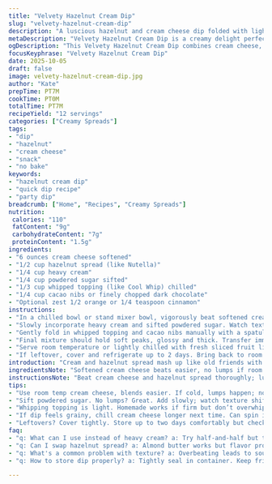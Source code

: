 ```yaml
---
title: "Velvety Hazelnut Cream Dip"
slug: "velvety-hazelnut-cream-dip"
description: "A luscious hazelnut and cream cheese dip folded with light whipped topping and crunchy cacao nibs offers a balance of creamy, sweet, and textural contrast. Quick assembly, no heat required. Swap cream cheese for mascarpone or ricotta for a milder base. Powdered sugar gives gentle sweetness; brown sugar or honey also works but alters texture. Cream can be heavy or whipping—just avoid ultra-pasteurized for best whip stability. Add a pinch of cinnamon or orange zest for a zing twist. Great for fruits or crunchies. No mixer? Whisk vigorously by hand for desired blend and texture."
metaDescription: "Velvety Hazelnut Cream Dip is a creamy delight perfect for fresh fruit or crunchy snacks. Quick assembly with no heat needed."
ogDescription: "This Velvety Hazelnut Cream Dip combines cream cheese, hazelnut spread, and cacao nibs for a rich, textured snack."
focusKeyphrase: "Velvety Hazelnut Cream Dip"
date: 2025-10-05
draft: false
image: velvety-hazelnut-cream-dip.jpg
author: "Kate"
prepTime: PT7M
cookTime: PT0M
totalTime: PT7M
recipeYield: "12 servings"
categories: ["Creamy Spreads"]
tags:
- "dip"
- "hazelnut"
- "cream cheese"
- "snack"
- "no bake"
keywords:
- "hazelnut cream dip"
- "quick dip recipe"
- "party dip"
breadcrumb: ["Home", "Recipes", "Creamy Spreads"]
nutrition: 
 calories: "110"
 fatContent: "9g"
 carbohydrateContent: "7g"
 proteinContent: "1.5g"
ingredients:
- "6 ounces cream cheese softened"
- "1/2 cup hazelnut spread (like Nutella)"
- "1/4 cup heavy cream"
- "1/4 cup powdered sugar sifted"
- "1/3 cup whipped topping (like Cool Whip) chilled"
- "1/4 cup cacao nibs or finely chopped dark chocolate"
- "Optional zest 1/2 orange or 1/4 teaspoon cinnamon"
instructions:
- "In a chilled bowl or stand mixer bowl, vigorously beat softened cream cheese and hazelnut spread together. No streaks; uniform hazelnut tone means ready. Avoid overheating; cream cheese should be pliable but not melted. Use paddle attachment or robust hand whisk. Scrape sides mid-way."
- "Slowly incorporate heavy cream and sifted powdered sugar. Watch texture shift; blend until smooth with some body but not loose. Overbeat now will thin the mix too much."
- "Gently fold in whipped topping and cacao nibs manually with a spatula. Folding, not stirring, maintains airiness. Too rough and dip becomes dense; too light and it collapses. Look for visible streaks to disappear but still see some texture contrast from nibs."
- "Final mixture should hold soft peaks, glossy and thick. Transfer immediately to serving bowl. Sprinkle extra cacao nibs or finely chopped nuts on top for added crunch and visual appeal."
- "Serve room temperature or lightly chilled with fresh sliced fruit like strawberries, apple wedges, or crisp options like graham crackers and pretzels. Avoid soggy dippers; keep dry until service."
- "If leftover, cover and refrigerate up to 2 days. Bring back to room temp and briefly fold to restore softness before serving."
introduction: "Cream and hazelnut spread mash up like old friends with cream cheese base. Rich, spreadable but airy thanks to whipped topping. Chocolate bits for crunch—pulls it past boring dips straight into snack territory. Careful mixing key. Overdo cream and it gets soupy; under-mix leaves lumps that annoy. Chuck in spices or zest to wake it up, throw cacao nibs for negating sugar fatigue. A dip not just for fruit. Pretzels, Nilla wafers—all want their turn. Prep’s a breeze for last-minute fix or party starter. Keep fridge time short or dip gets icy and dull. Quick verdict: texture matter, timing matters. No fancy tools needed. Just sharp eye and feel for consistency shifts. Feedback always welcome—what worked, what didn’t? Kitchen’s never perfect but better with notes."
ingredientsNote: "Softened cream cheese beats easier, no lumps if room temperature. Use regular cream not ultra-pasteurized for better body—whipping properties tank otherwise. Hazelnut spread measurement flexible; more makes dip sweeter and thinner. Powdered sugar is perfect for smooth texture, coarser sweeteners can affect mouthfeel. Whipped topping gives fluffy contrast, but you can sub with homemade whipped cream if it’s firmer. Cacao nibs add bittersweet crunch — chopped nuts or mini chips swap seamlessly. Orange zest or cinnamon is subtle but changes profile, use sparingly. Keep all cold ingredients chilled until last fold to maintain lightness and spreadability."
instructionsNote: "Beat cream cheese and hazelnut spread thoroughly; lumps ruin final feel. Paddle attachment or manual vigorous mixing, patience needed. Add cream and powdered sugar slowly; watch dip change visually from matte to glossy. Don’t overbeat here; too much air kills texture and causes separation later. Folding whipped topping must be slow deliberate lifts, not over mixing or stirring. Texture tells all — dip should be thick but pliable, spreadable, with visible mixed-in air pockets. Cacao nibs fold in last to keep crunch intact. Serve immediately or slightly chilled; serving cold temp dulls flavor, warm temp leads to melting and runny. If stored, reintroduce air before serving—fold carefully, not over-agitate."
tips:
- "Use room temp cream cheese, blends easier. If cold, lumps happen; not the end you want. Avoid ultra-pasteurized cream—whipping stinks. Always chill cream until serving—keeps it airy."
- "Sift powdered sugar. No lumps? Great. Add slowly; watch texture shift. Needs to go from matte to glossy. If you overmix here, soupy dip awaits. Keep an eye on peaks."
- "Whipping topping is light. Homemade works if firm but don’t overwhip—turns into butter, not good. Cacao nibs add crunch and bitterness. Use chopped nuts for variations. Plenty of options."
- "If dip feels grainy, chill cream cheese longer next time. Can spin in mixer briefly first. Too thin? More cream cheese fixes it. Overly sweet? Add unsweetened cream."
- "Leftovers? Cover tightly. Store up to two days comfortably but check temp before serving. Mix gently to reintroduce air; don’t over-agitate."
faq:
- "q: What can I use instead of heavy cream? a: Try half-and-half but texture changes. Full-fat milk isn't quite enough. Liquid evaporates rapidly."
- "q: Can I swap hazelnut spread? a: Almond butter works but flavor profile shifts. Cashew spread too; note sweetness varies."
- "q: What's a common problem with texture? a: Overbeating leads to soupy mixture. Mix method matters—watch air pockets. Keep parameters tight."
- "q: How to store dip properly? a: Tightly seal in container. Keep fridge cold. Eat within two days for freshness; avoid ice crust."

---
```

